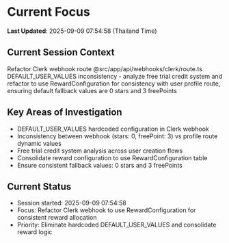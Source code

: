 # Current Focus

**Last Updated**: 2025-09-09 07:54:58 (Thailand Time)

## Current Session Context

Refactor Clerk webhook route @src/app/api/webhooks/clerk/route.ts DEFAULT_USER_VALUES inconsistency - analyze free trial credit system and refactor to use RewardConfiguration for consistency with user profile route, ensuring default fallback values are 0 stars and 3 freePoints

## Key Areas of Investigation

- DEFAULT_USER_VALUES hardcoded configuration in Clerk webhook
- Inconsistency between webhook (stars: 0, freePoint: 3) vs profile route dynamic values
- Free trial credit system analysis across user creation flows
- Consolidate reward configuration to use RewardConfiguration table
- Ensure consistent fallback values: 0 stars and 3 freePoints

## Current Status

- Session started: 2025-09-09 07:54:58
- Focus: Refactor Clerk webhook to use RewardConfiguration for consistent reward allocation
- Priority: Eliminate hardcoded DEFAULT_USER_VALUES and consolidate reward logic
